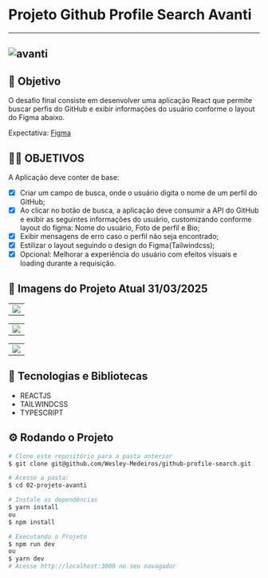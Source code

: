 # Projeto Github Profile Search Avanti

---
![avanti](https://github.com/user-attachments/assets/2929e632-c518-4a53-b76b-32a6dd600189)
---

## 🚀 Objetivo

O desafio final consiste em desenvolver uma aplicação React que permite buscar perfis do GitHub e exibir informações do usuário conforme o layout do Figma abaixo.

Expectativa: [Figma](https://www.figma.com/proto/DqtFxC6312M32mLt8FpJjq/inovation-class?page-id=22%3A2864&node-id=22-4293&viewport=359%2C115%2C0.25&t=SHsEqEgaMrXGMKwv-1&scaling=scale-down-width&content-scaling=fixed&starting-point-node-id=22%3A4293&show-proto-sidebar=1)
## 🏃‍♀️ OBJETIVOS 

A Aplicação deve conter de base:

- [X] Criar um campo de busca, onde o usuário digita o nome de um perfil do GitHub;
- [X]  Ao clicar no botão de busca, a aplicação deve consumir a API do GitHub e exibir as seguintes informações do usuário, customizando conforme layout do figma: Nome do usuário, Foto de perfil e Bio;
- [X] Exibir mensagens de erro caso o perfil não seja encontrado;
- [X] Estilizar o layout seguindo o design do Figma(Tailwindcss);
- [X] Opcional: Melhorar a experiência do usuário com efeitos visuais e loading durante a requisição.

## 📸 Imagens do Projeto Atual 31/03/2025

<table>
  <tr>
    <td valign="top"><img src="https://github.com/user-attachments/assets/2d10cad8-1c4c-4288-9fb0-d2c66bc3eea7"/></td>
  </tr>
</table>
<table>
  <tr>
    <td valign="top"><img src="https://github.com/user-attachments/assets/ed5a94d1-a04c-4475-b4bd-c5b929693f43"/></td>
  </tr>
</table>
<table>
  <tr>
    <td valign="top"><img src="https://github.com/user-attachments/assets/926174b5-35a9-40b6-9e50-5e8f052c9cc3"/></td>
  </tr>
</table>

## 🧰 Tecnologias e Bibliotecas

* REACTJS
* TAILWINDCSS
* TYPESCRIPT

## ⚙️ Rodando o Projeto
```bash
# Clone este repositório para a pasta anterior
$ git clone git@github.com/Wesley-Medeiros/github-profile-search.git

# Acesse a pasta:
$ cd 02-projeto-avanti

# Instale as dependências
$ yarn install
ou
$ npm install

# Executando o Projeto
$ npm run dev 
ou
$ yarn dev
# Acesse http://localhost:3000 no seu navagador
```

